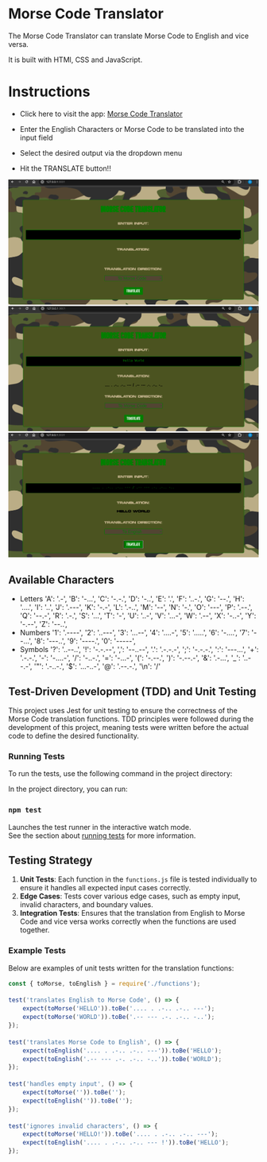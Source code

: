 # Morse Code Translator
The Morse Code Translator can translate Morse Code to English and vice versa.

It is built with HTMl, CSS and JavaScript.

# Instructions

* Click here to visit the app: <a href="https://davejamieson.github.io/morseCodeTranslator/" >Morse Code Translator</a> 

* Enter the English Characters or Morse Code to be translated into the input field
* Select the desired output via the dropdown menu
* Hit the TRANSLATE button!! 

<img src="./assets/images/blankTranslator.png" alt="Blank Translator"/>
<img src="./assets/images/toMorseCode.png" alt="To Morse Code"/>
<img src="./assets/images/toEnglish.png" alt="To English"/>

## Available Characters

  * Letters
  'A': '.-', 'B': '-...', 'C': '-.-.', 'D': '-..', 'E': '.', 'F': '..-.', 'G': '--.', 'H': '....', 'I': '..', 'J': '.---', 'K': '-.-', 'L': '.-..', 'M': '--', 'N': '-.', 'O': '---', 'P': '.--.', 'Q': '--.-', 'R': '.-.', 'S': '...', 'T': '-', 'U': '..-', 'V': '...-', 'W': '.--', 'X': '-..-',
  'Y': '-.--', 'Z': '--..',
  * Numbers
  '1': '.----', '2': '..---', '3': '...--', '4': '....-', '5': '.....', '6': '-....', '7': '--...', '8': '---..', '9': '----.', '0': '-----',
  * Symbols
  '?': '..--..', '!': '-.-.--', ',': '--..--', '.': '.-.-.-', ';': '-.-.-.', ':': '---...', '+': '.-.-.', '-': '-....-', '/': '-..-.', '=': '-...-', '(': '-.--.', ')': '-.--.-', '&': '.-...', '_': '..--.-', '"': '.-..-.', '$': '...-..-', '@': '.--.-.', '\n': '/'

## Test-Driven Development (TDD) and Unit Testing

This project uses Jest for unit testing to ensure the correctness of the Morse Code translation functions. TDD principles were followed during the development of this project, meaning tests were written before the actual code to define the desired functionality.

### Running Tests

To run the tests, use the following command in the project directory:

In the project directory, you can run:

### `npm test`

Launches the test runner in the interactive watch mode.\
See the section about [running tests](https://facebook.github.io/create-react-app/docs/running-tests) for more information.

## Testing Strategy

1. **Unit Tests**: Each function in the `functions.js` file is tested individually to ensure it handles all expected input cases correctly.
2. **Edge Cases**: Tests cover various edge cases, such as empty input, invalid characters, and boundary values.
3. **Integration Tests**: Ensures that the translation from English to Morse Code and vice versa works correctly when the functions are used together.

### Example Tests

Below are examples of unit tests written for the translation functions:

```javascript
const { toMorse, toEnglish } = require('./functions');

test('translates English to Morse Code', () => {
    expect(toMorse('HELLO')).toBe('.... . .-.. .-.. ---');
    expect(toMorse('WORLD')).toBe('.-- --- .-. .-.. -..');
});

test('translates Morse Code to English', () => {
    expect(toEnglish('.... . .-.. .-.. ---')).toBe('HELLO');
    expect(toEnglish('.-- --- .-. .-.. -..')).toBe('WORLD');
});

test('handles empty input', () => {
    expect(toMorse('')).toBe('');
    expect(toEnglish('')).toBe('');
});

test('ignores invalid characters', () => {
    expect(toMorse('HELLO!')).toBe('.... . .-.. .-.. ---');
    expect(toEnglish('.... . .-.. .-.. --- !')).toBe('HELLO');
});
```

